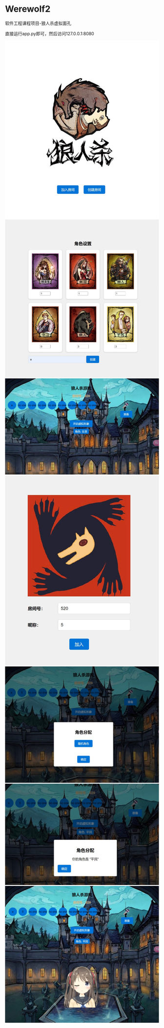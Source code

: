 # Werewolf2
软件工程课程项目-狼人杀虚拟面孔

直接运行app.py即可，然后访问127.0.0.1:8080

![image](https://github.com/psy7604/Werewolf2/blob/final/pic/start.jpg)
![image](https://github.com/psy7604/Werewolf2/blob/final/pic/createroom.jpg)
![image](https://github.com/psy7604/Werewolf2/blob/final/pic/mainpre.jpg)
![image](https://github.com/psy7604/Werewolf2/blob/final/pic/joinroom.jpg)
![image](https://github.com/psy7604/Werewolf2/blob/final/pic/role.jpg)
![image](https://github.com/psy7604/Werewolf2/blob/final/pic/rolefinish.jpg)
![image](https://github.com/psy7604/Werewolf2/blob/final/pic/main.jpg)
